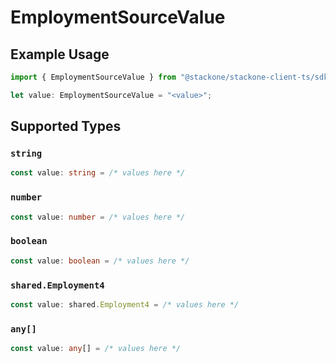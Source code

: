 # EmploymentSourceValue

## Example Usage

```typescript
import { EmploymentSourceValue } from "@stackone/stackone-client-ts/sdk/models/shared";

let value: EmploymentSourceValue = "<value>";
```

## Supported Types

### `string`

```typescript
const value: string = /* values here */
```

### `number`

```typescript
const value: number = /* values here */
```

### `boolean`

```typescript
const value: boolean = /* values here */
```

### `shared.Employment4`

```typescript
const value: shared.Employment4 = /* values here */
```

### `any[]`

```typescript
const value: any[] = /* values here */
```

